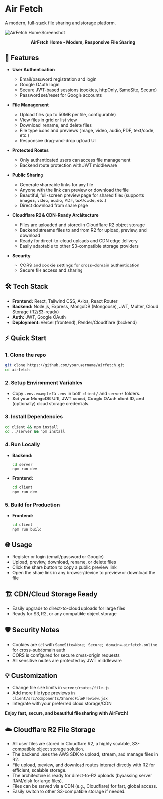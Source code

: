 # Air Fetch

A modern, full-stack file sharing and storage platform.

![AirFetch Home Screenshot](./Home.png)

<p align="center"><b>AirFetch Home - Modern, Responsive File Sharing</b></p>

## 🚀 Features

- **User Authentication**
  - Email/password registration and login
  - Google OAuth login
  - Secure JWT-based sessions (cookies, httpOnly, SameSite, Secure)
  - Password set/reset for Google accounts

- **File Management**
  - Upload files (up to 50MB per file, configurable)
  - View files in grid or list view
  - Download, rename, and delete files
  - File type icons and previews (image, video, audio, PDF, text/code, etc.)
  - Responsive drag-and-drop upload UI

- **Protected Routes**
  - Only authenticated users can access file management
  - Backend route protection with JWT middleware

- **Public Sharing**
  - Generate shareable links for any file
  - Anyone with the link can preview or download the file
  - Beautiful, full-screen preview page for shared files (supports images, video, audio, PDF, text/code, etc.)
  - Direct download from share page


- **Cloudflare R2 & CDN-Ready Architecture**
  - Files are uploaded and stored in Cloudflare R2 object storage
  - Backend streams files to and from R2 for upload, preview, and download
  - Ready for direct-to-cloud uploads and CDN edge delivery
  - Easily adaptable to other S3-compatible storage providers

- **Security**
  - CORS and cookie settings for cross-domain authentication
  - Secure file access and sharing

## 🛠️ Tech Stack

- **Frontend:** React, Tailwind CSS, Axios, React Router
- **Backend:** Node.js, Express, MongoDB (Mongoose), JWT, Multer, Cloud Storage (R2/S3-ready)
- **Auth:** JWT, Google OAuth
- **Deployment:** Vercel (frontend), Render/Cloudflare (backend)

## ⚡ Quick Start

### 1. Clone the repo
```bash
git clone https://github.com/yourusername/airfetch.git
cd airfetch
```

### 2. Setup Environment Variables
- Copy `.env.example` to `.env` in both `client/` and `server/` folders.
- Set your MongoDB URI, JWT secret, Google OAuth client ID, and (optionally) cloud storage credentials.

### 3. Install Dependencies
```bash
cd client && npm install
cd ../server && npm install
```

### 4. Run Locally
- **Backend:**
  ```bash
  cd server
  npm run dev
  ```
- **Frontend:**
  ```bash
  cd client
  npm run dev
  ```

### 5. Build for Production
- **Frontend:**
  ```bash
  cd client
  npm run build
  ```

## 🌐 Usage
- Register or login (email/password or Google)
- Upload, preview, download, rename, or delete files
- Click the share button to copy a public preview link
- Open the share link in any browser/device to preview or download the file

## 🏗️ CDN/Cloud Storage Ready
- Easily upgrade to direct-to-cloud uploads for large files
- Ready for S3, R2, or any compatible object storage

## 🛡️ Security Notes
- Cookies are set with `SameSite=None; Secure; domain=.airfetch.online` for cross-subdomain auth
- CORS is configured for secure cross-origin requests
- All sensitive routes are protected by JWT middleware

## 💡 Customization
- Change file size limits in `server/routes/file.js`
- Add more file type previews in `client/src/components/SharedFilePreview.jsx`
- Integrate with your preferred cloud storage/CDN


**Enjoy fast, secure, and beautiful file sharing with AirFetch!** 

## ☁️ Cloudflare R2 File Storage

- All user files are stored in Cloudflare R2, a highly scalable, S3-compatible object storage solution.
- The backend uses the AWS SDK to upload, stream, and manage files in R2.
- File upload, preview, and download routes interact directly with R2 for efficient, scalable storage.
- The architecture is ready for direct-to-R2 uploads (bypassing server RAM/disk for large files).
- Files can be served via a CDN (e.g., Cloudflare) for fast, global access.
- Easily switch to other S3-compatible storage if needed. 